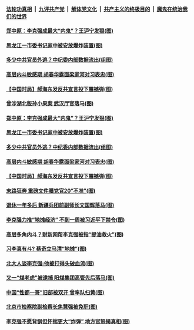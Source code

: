####  [法轮功真相](../../../../basic/blob/master/README.md?t=06091231) &nbsp;|&nbsp; [九评共产党](../../../../9ping.md/blob/master/README.md?t=06091231) &nbsp;|&nbsp; [解体党文化](../../../../jtdwh.md/blob/master/README.md?t=06091231)  &nbsp;|&nbsp; [共产主义的终极目的](../../../../gczydzjmd.md/blob/master/README.md?t=06091231) &nbsp;|&nbsp; [魔鬼在统治我们的世界](../../../../mgztzwmdsj.md/blob/master/README.md?t=06091231) 

#### [郑中原：李克强成最大“内鬼”？王沪宁发狠(图)](../pages/p2/935875.md?t=06091231) 


#### [黑龙江一市委书记家中被安放爆炸装置(图)](../pages/p2/935855.md?t=06091231) 

#### [多少中共官员外逃？中纪委内部数据流出(组图)](../pages/p2/935835.md?t=06091231) 

#### [高层内斗敏感期 胡春华露面梁家河对习表忠(图)](../pages/p2/935827.md?t=06091231) 

#### [【中国时局】郝海东发反共宣言投下震撼弹(图)](../pages/p2/935782.md?t=06091231) 

#### [曾涉湖北版孙小果案 武汉厅官落马(图)](../pages/p2/935926.md?t=06091231) 

#### [郑中原：李克强成最大“内鬼”？王沪宁发狠(图)](../pages/p2/935875.md?t=06091231) 




#### [黑龙江一市委书记家中被安放爆炸装置(图)](../pages/p2/935855.md?t=06091231) 

#### [多少中共官员外逃？中纪委内部数据流出(组图)](../pages/p2/935835.md?t=06091231) 

#### [高层内斗敏感期 胡春华露面梁家河对习表忠(图)](../pages/p2/935827.md?t=06091231) 

#### [【中国时局】郝海东发反共宣言投下震撼弹(图)](../pages/p2/935782.md?t=06091231) 

#### [末路狂奔 重磅文件曝党官20“不准”(图)](../pages/p2/935791.md?t=06091231) 

#### [退休一年多后 新疆兵团前副师长文国辉落马(图)](../pages/p2/935779.md?t=06091231) 

#### [李克强力推“地摊经济” 不到一周被习近平下禁令(图)](../pages/p2/935761.md?t=06091231) 

#### [高层多角内斗？财新网帮李克强被指“提油救火”(图)](../pages/p2/935745.md?t=06091231) 

#### [习李真有斗? 蔡奇立马清“地摊”(图)](../pages/p2/935739.md?t=06091231) 

#### [北大人谈李克强:他被打得头破血流(图)](../pages/p2/935737.md?t=06091231) 


#### [又一“煤老虎”被逮捕 阳煤集团高管先后落马(图)](../pages/p2/935672.md?t=06091231) 

#### [中国“性都一哥”旧部被双开 曾率队扫黄(图)](../pages/p2/935662.md?t=06091231) 

#### [北京市检察院副检察长焦慧强被免职(图)](../pages/p2/935660.md?t=06091231) 

#### [李克强不愿背锅但怀揣更大“炸弹” 地方官怒揭真相(图)](../pages/p2/935656.md?t=06091231) 

